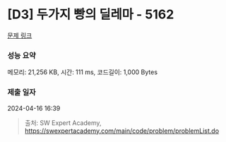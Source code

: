 # [D3] 두가지 빵의 딜레마 - 5162 

[문제 링크](https://swexpertacademy.com/main/code/problem/problemDetail.do?contestProbId=AWTaTDua3OoDFAVT) 

### 성능 요약

메모리: 21,256 KB, 시간: 111 ms, 코드길이: 1,000 Bytes

### 제출 일자

2024-04-16 16:39



> 출처: SW Expert Academy, https://swexpertacademy.com/main/code/problem/problemList.do